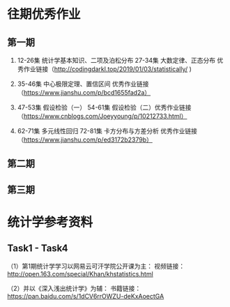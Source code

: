 # 往期优秀作业
## 第一期
 1. 12-26集  统计学基本知识、二项及泊松分布
    27-34集  大数定律、正态分布  优秀作业链接（http://codingdarkl.top/2019/01/03/statistically/ )
     
 2. 35-46集  中心极限定理、置信区间 优秀作业链接（https://www.jianshu.com/p/bcd1655fad2a）
 
 3. 47-53集  假设检验（一）
    54-61集   假设检验（二）优秀作业链接（https://www.cnblogs.com/Joeyyoung/p/10212733.html）
     
 4. 62-71集   多元线性回归
    72-81集   卡方分布与方差分析   优秀作业链接（https://www.jianshu.com/p/ed3172b2379b）
## 第二期
## 第三期
# 统计学参考资料
## Task1 - Task4
（1）第1期统计学学习以网易云可汗学院公开课为主：
视频链接：http://open.163.com/special/Khan/khstatistics.html

（2）并以《深入浅出统计学》为辅：
书籍链接：https://pan.baidu.com/s/1dCV6rrOWZU-deKxAoectGA
